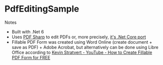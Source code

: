 # PdfEditingSample

Notes
* Built with .Net 6
* Uses [PDF Sharp](http://www.pdfsharp.net/wiki/PDFsharpSamples.ashx) to edit PDFs or, more precisely, [it's .Net Core port](https://www.nuget.org/packages/PdfSharpCore)
* Fillable PDF Form was created using Word Online (create document + save as PDF) + Adobe Acrobat, but alternatively can be done using Libre Office according to [
Kevin Stratvert - YouTube - How to Create Fillable PDF Form for FREE
](https://www.youtube.com/watch?v=6cYpJJxvZMc)

